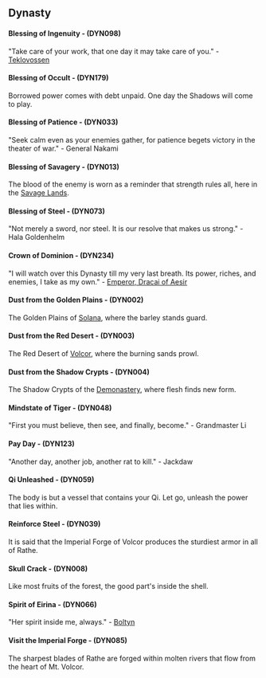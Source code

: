 ## Dynasty

#### Blessing of Ingenuity - (DYN098)
"Take care of your work, that one day it may take care of you." - [Teklovossen](../heroes-of-rathe/teklovossen-about.md)

#### Blessing of Occult - (DYN179)
Borrowed power comes with debt unpaid. One day the Shadows will come to play.

#### Blessing of Patience - (DYN033)
"Seek calm even as your enemies gather, for patience begets victory in the theater of war." - General Nakami

#### Blessing of Savagery - (DYN013)
The blood of the enemy is worn as a reminder that strength rules all, here in the [Savage Lands](../regions/rathe/savage-lands/savage-lands.md).

#### Blessing of Steel - (DYN073)
"Not merely a sword, nor steel. It is our resolve that makes us strong." - Hala Goldenhelm

#### Crown of Dominion - (DYN234)
"I will watch over this Dynasty till my very last breath. Its power, riches, and enemies, I take as my own." - [Emperor, Dracai of Aesir](../heroes-of-rathe/emperor-about.md)

#### Dust from the Golden Plains - (DYN002)
The Golden Plains of [Solana](../regions/rathe/solana/solana.md), where the barley stands guard.

#### Dust from the Red Desert - (DYN003)
The Red Desert of [Volcor](../regions/rathe/volcor/volcor.md), where the burning sands prowl.

#### Dust from the Shadow Crypts - (DYN004)
The Shadow Crypts of the [Demonastery](../regions/rathe/demonastery/demonastery.md), where flesh finds new form.

#### Mindstate of Tiger - (DYN048)
"First you must believe, then see, and finally, become." - Grandmaster Li

#### Pay Day - (DYN123)
"Another day, another job, another rat to kill." - Jackdaw

#### Qi Unleashed - (DYN059)
The body is but a vessel that contains your Qi. Let go, unleash the power that lies within.

#### Reinforce Steel - (DYN039)
It is said that the Imperial Forge of Volcor produces the sturdiest armor in all of Rathe.

#### Skull Crack - (DYN008)
Like most fruits of the forest, the good part's inside the shell.

#### Spirit of Eirina - (DYN066)
"Her spirit inside me, always." - [Boltyn](../heroes-of-rathe/boltyn-about.md)

#### Visit the Imperial Forge - (DYN085)
The sharpest blades of Rathe are forged within molten rivers that flow from the heart of Mt. Volcor.
